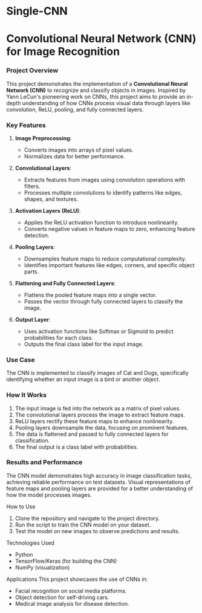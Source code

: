 # Single-CNN



# Convolutional Neural Network (CNN) for Image Recognition

### Project Overview
This project demonstrates the implementation of a **Convolutional Neural Network (CNN)** to recognize and classify objects in images. Inspired by Yann LeCun's pioneering work on CNNs, this project aims to provide an in-depth understanding of how CNNs process visual data through layers like convolution, ReLU, pooling, and fully connected layers.

### Key Features
1. **Image Preprocessing**:
   - Converts images into arrays of pixel values.
   - Normalizes data for better performance.

2. **Convolutional Layers**:
   - Extracts features from images using convolution operations with filters.
   - Processes multiple convolutions to identify patterns like edges, shapes, and textures.

3. **Activation Layers (ReLU)**:
   - Applies the ReLU activation function to introduce nonlinearity.
   - Converts negative values in feature maps to zero, enhancing feature detection.

4. **Pooling Layers**:
   - Downsamples feature maps to reduce computational complexity.
   - Identifies important features like edges, corners, and specific object parts.

5. **Flattening and Fully Connected Layers**:
   - Flattens the pooled feature maps into a single vector.
   - Passes the vector through fully connected layers to classify the image.

6. **Output Layer**:
   - Uses activation functions like Softmax or Sigmoid to predict probabilities for each class.
   - Outputs the final class label for the input image.

### Use Case
The CNN is implemented to classify images of Cat and Dogs, specifically identifying whether an input image is a bird or another object. 

### How It Works
1. The input image is fed into the network as a matrix of pixel values.
2. The convolutional layers process the image to extract feature maps.
3. ReLU layers rectify these feature maps to enhance nonlinearity.
4. Pooling layers downsample the data, focusing on prominent features.
5. The data is flattened and passed to fully connected layers for classification.
6. The final output is a class label with probabilities.

### Results and Performance
The CNN model demonstrates high accuracy in image classification tasks, achieving reliable performance on test datasets. Visual representations of feature maps and pooling layers are provided for a better understanding of how the model processes images.

 How to Use
1. Clone the repository and navigate to the project directory.
2. Run the script to train the CNN model on your dataset.
3. Test the model on new images to observe predictions and results.

Technologies Used
- Python
- TensorFlow/Keras (for building the CNN)
- NumPy  (visualization)

 Applications
This project showcases the use of CNNs in:
- Facial recognition on social media platforms.
- Object detection for self-driving cars.
- Medical image analysis for disease detection.

